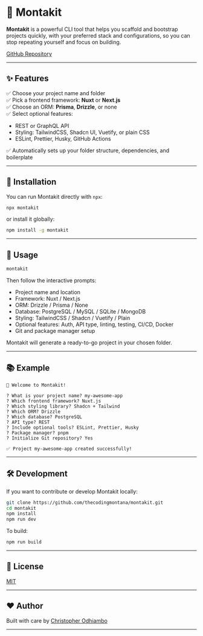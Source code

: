 # 🌟 Montakit

**Montakit** is a powerful CLI tool that helps you scaffold and bootstrap projects quickly, with your preferred stack and configurations, so you can stop repeating yourself and focus on building.

[GitHub Repository](https://github.com/thecodingmontana/montakit.git)

---

## ✨ Features

✅ Choose your project name and folder  
✅ Pick a frontend framework: **Nuxt** or **Next.js**  
✅ Choose an ORM: **Prisma**, **Drizzle**, or none  
✅ Select optional features:

- REST or GraphQL API
- Styling: TailwindCSS, Shadcn UI, Vuetify, or plain CSS
- ESLint, Prettier, Husky, GitHub Actions

✅ Automatically sets up your folder structure, dependencies, and boilerplate

---

## 🚀 Installation

You can run Montakit directly with `npx`:

```bash
npx montakit
```

or install it globally:

```bash
npm install -g montakit
```

---

## 📝 Usage

```bash
montakit
```

Then follow the interactive prompts:

- Project name and location
- Framework: Nuxt / Next.js
- ORM: Drizzle / Prisma / None
- Database: PostgreSQL / MySQL / SQLite / MongoDB
- Styling: TailwindCSS / Shadcn / Vuetify / Plain
- Optional features: Auth, API type, linting, testing, CI/CD, Docker
- Git and package manager setup

Montakit will generate a ready-to-go project in your chosen folder.

---

## 📚 Example

```text
🎉 Welcome to Montakit!

? What is your project name? my-awesome-app
? Which frontend framework? Nuxt.js
? Which styling library? Shadcn + Tailwind
? Which ORM? Drizzle
? Which database? PostgreSQL
? API type? REST
? Include optional tools? ESLint, Prettier, Husky
? Package manager? pnpm
? Initialize Git repository? Yes

✅ Project my-awesome-app created successfully!
```

---

## 🛠️ Development

If you want to contribute or develop Montakit locally:

```bash
git clone https://github.com/thecodingmontana/montakit.git
cd montakit
npm install
npm run dev
```

To build:

```bash
npm run build
```

---

## 📄 License

[MIT](./LICENSE)

---

## ❤️ Author

Built with care by [Christopher Odhiambo](https://github.com/thecodingmontana)

---
